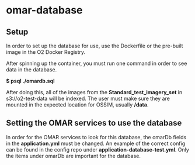 # omar-database
## Setup
In order to set up the database for use, use the Dockerfile or the pre-built image in the O2 Docker Registry.

After spinning up the container, you must run one command in order to see data in the database.

**$ psql ./omardb.sql**

After doing this, all of the images from the **Standard_test_imagery_set** in s3://o2-test-data will be indexed. The user must make sure they are mounted in the expected location for OSSIM, usually **/data**.

## Setting the OMAR services to use the database
In order for the OMAR services to look for this database, the omarDb fields in the **application.yml** must be changed. An example of the correct config can be found in the config repo under **application-database-test.yml**. Only the items under omarDb are important for the database.
